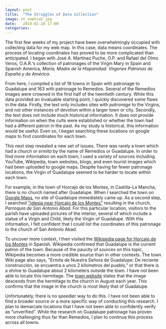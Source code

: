 ```yaml
---
layout: post
title:  "The Struggles of Data Collection"
image: st_sophia2.jpg
date:   2019-02-28 17:00
categories:
---
```

The first few weeks of my project have been overwhelmingly occupied with collecting data for my web map. In this case, data means coordinates. The process of locating coordinates has proved to be more complicated than anticipated. I began with José A. Martínez Puche, O.P. and Rafael del Olmo Veros, O.A.R.'s collection of patronages of the Virgin Mary in Spain and Spanish America, *María, Madre de la Hispanidad: Virgenes Patronas de España y de América.*

From here, I compiled a list of 18 towns in Spain with patronage to Guadalupe and 163 with patronage to Remedios. Several of the Remedios images were crowned in the first half of the twentieth century. While this data provided an invaluable starting point, I quickly discovered some flaws in the data. Firstly, the text only includes sites with *patronage* to the Virgins, and not other instances of devotion within a larger town or city. Secondly, the text does not include much historical information. It does not provide information on when the cults were established or whether the town had had a different patron in the past. As my study is historical, this information would be useful. Even so, I began searching these locations on google maps to find coordinates for each town.

This next step revealed a new set of issues. There was rarely a town which had a church or *ermita* by the name of Remedios or Guadalupe. In order to find more information on each town, I used a variety of sources including YouTube, Wikipedia, town websites, blogs, and even tourist images which had been uploaded to google maps. Despite having far fewer patronage locations, the Virgin of Guadalupe seemed to be harder to locate within each town.

For example, in the town of Horcajo de los Montes, in Castilla-La Mancha, there is no church named after Guadalupe. When I searched the town on [Google Maps](https://www.google.com/maps/place/13110+Horcajo+de+los+Montes,+Ciudad+Real,+Spain/@39.3273102,-4.6553553,1726m/data=!3m2!1e3!4b1!4m5!3m4!1s0xd6ae6a3ef051e17:0x7b3409d8d2353e31!8m2!3d39.3278354!4d-4.6489096), no site of Guadalupe immediately came up. As a second step, I searched ["iglesia near Horcajo de los Montes"](https://www.google.com/maps/place/Parroquia+de+San+Antonio+Abad/@39.3253219,-4.6519072,863m/data=!3m2!1e3!4b1!4m5!3m4!1s0xd6ae6a6a3c7f4e5:0xf63c25ef099db8ff!8m2!3d39.3253178!4d-4.6497185) resulting in the church, *Parroquia de San Antonio Abad.* For this particular location, visitors to the parish have uploaded pictures of the interior, several of which include a statue of a Virgin and Child, likely the Virgin of Guadalupe. With this information, I felt confident that I could list the coordinates of this patronage to the church of San Antonio Abad.

To uncover more context, I then visited the [Wikipedia page for Horcajo de los Montes](https://es.wikipedia.org/wiki/Horcajo_de_los_Montes) in Spanish. Wikipedia confirmed that Guadalupe is the current patron of the town. Because of the paucity of sources on this topic, Wikipedia becomes a more credible source than in other contexts. The town Wiki page also says, "Ermita de Nuestra Señora de Guadalupe: De reciente construcción, se encuentra a unos 2 kilometros del pueblo," or that there is a shrine to Guadalupe about 2 kilometers outside the town. I have not been able to locate this hermitage. The [town website](http://www.aytohorcajodelosmontes.es/turismo/fechas-de-interes/) states that the image descends from the hermitage to the church in August each year. This confirms that the image in the church is most likely that of Guadalupe.

Unfortunately, there is no speedier way to do this. I have not been able to find a broader source or a more specific way of conducting this research. I plan to demarcate locations that I have not been able to confidently verify as “unverified”. While the research on Guadalupe patronage has proven more challenging thus far than Remedios, I plan to continue this process across all towns.
